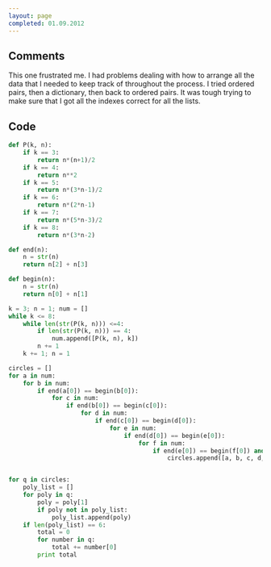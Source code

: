 ```yaml
---
layout: page
completed: 01.09.2012
---
```


## Comments

This one frustrated me. I had problems dealing with how to arrange all the data
that I needed to keep track of throughout the process. I tried ordered pairs,
then a dictionary, then back to ordered pairs. It was tough trying to make sure
that I got all the indexes correct for all the lists.

## Code

```python
def P(k, n):
	if k == 3:
		return n*(n+1)/2
	if k == 4:
		return n**2
	if k == 5:
		return n*(3*n-1)/2
	if k == 6:
		return n*(2*n-1)
	if k == 7:
		return n*(5*n-3)/2
	if k == 8:
		return n*(3*n-2)

def end(n):
	n = str(n)
	return n[2] + n[3]

def begin(n):
	n = str(n)
	return n[0] + n[1]

k = 3; n = 1; num = []
while k <= 8:
	while len(str(P(k, n))) <=4:
		if len(str(P(k, n))) == 4:
			num.append([P(k, n), k])
		n += 1
	k += 1; n = 1

circles = []
for a in num:
	for b in num:
		if end(a[0]) == begin(b[0]):
			for c in num:
				if end(b[0]) == begin(c[0]):
					for d in num:
						if end(c[0]) == begin(d[0]):
							for e in num:
								if end(d[0]) == begin(e[0]):
									for f in num:
										if end(e[0]) == begin(f[0]) and end(f[0]) == begin(a[0]):
											circles.append([a, b, c, d, e, f])


for q in circles:
	poly_list = []
	for poly in q:
		poly = poly[1]
		if poly not in poly_list:
			poly_list.append(poly)
	if len(poly_list) == 6:
		total = 0
		for number in q:
			total += number[0]
		print total
```
